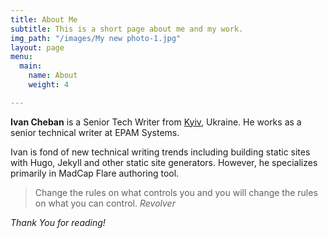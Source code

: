 ```yaml
---
title: About Me
subtitle: This is a short page about me and my work.
img_path: "/images/My new photo-1.jpg"
layout: page
menu:
  main:
    name: About
    weight: 4

---
```

**Ivan Cheban** is a Senior Tech Writer from [Kyiv](https://en.wikipedia.org/wiki/Kiev "Kyiv"), Ukraine. He works as a senior technical writer at EPAM Systems.

Ivan is fond of new technical writing trends including building static sites with Hugo, Jekyll and other static site generators. However, he specializes primarily in MadCap Flare authoring tool.

> Change the rules on what controls you and you will change the rules on what you can control. <cite>Revolver</cite>

_Thank You for reading!_